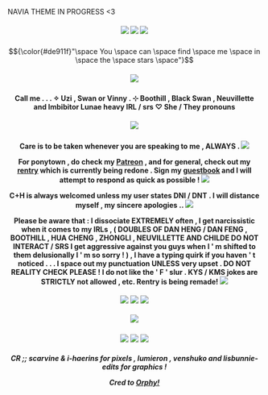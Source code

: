 NAVIA THEME IN PROGRESS <3
<h5 align="center">
<img src="https://64.media.tumblr.com/c5a1a809dac7e128b2c98343ea301050/ca6818333059b6b1-e4/s2048x3072/931b7ed65d4f42c6eead44c8e405fac8167daf72.pnj"/>
<img src="https://64.media.tumblr.com/dd63ec87d4163f4fa4a1d0c21094cf72/ca6818333059b6b1-40/s1280x1920/93e6cd406225fec1f1091a0d7887897c8e660ab4.pnj"/>

<img src="https://64.media.tumblr.com/ddbfcaf2a0d37328c666e715c3027f65/773a41650f1e6f3c-59/s400x600/3bd99d6523e75ddebd40f29668126b9e2348ba21.webp"/>
</h5>


$${\color{#de911f}"\space You \space can \space find \space me \space in \space the \space stars \space"}$$
<h5 align="center">
<img src="https://64.media.tumblr.com/51980aec8db84c1aec8f4a4fce0ed2f9/3fa4bf346738eaa6-51/s640x960/1eb23e6e31d4f1e445d35c7a50e02040b903afbf.pnj"/>
</h5>  


<h4 align="center">
Call me . . . ✧ Uzi , Swan or Vinny . ⊹ Boothill , Black Swan , Neuvillette and Imbibitor Lunae heavy IRL / srs ♡ She / They pronouns
</h4> 

<h5 align="center">
<img src="https://64.media.tumblr.com/932cd42a4a5bfb1f1a99cc2fb11bde0f/a4913a12e4e6c6d7-a3/s400x600/aa84656106b5039657c54953f1249c42f532b553.pnj"/>
</h5>

<h4 align="center">

Care is to be taken whenever you are speaking to me , ALWAYS . <img src="https://64.media.tumblr.com/6661674349234b24d5a909e8da633742/tumblr_inline_msbvj6zNnM1rkldve.gif"/>

For ponytown , do check my [Patreon](https://patreon.com/villyth) , and for general, check out my [rentry](https://rentry.co/Keqingxuan) which is currently being redone .
Sign my [guestbook](https://villyth.123guestbook.com/) and I will attempt to respond as quick as possible ! <img src="https://64.media.tumblr.com/a5d4464a34c7da921c8f06e94d2f0e2c/f56584a62a20a833-66/s75x75_c1/1b40ffd353a1483a998e013eace63f18378df988.gif"/>

C+H is always welcomed unless my user states DNI / DNT . I will distance myself , my sincere apologies .. <img src="https://64.media.tumblr.com/03c51232aaaf1cda74bb47cfbf0bac59/39e4a3799b55f633-75/s75x75_c1/0f3cd0cdad1b958960aeef252f92e5ff8f62fd8f.gif"/>

Please be aware that : I dissociate EXTREMELY often , I get narcissistic when it comes to my IRLs , ( DOUBLES OF DAN HENG / DAN FENG , BOOTHILL , HUA CHENG , ZHONGLI , NEUVILLETTE AND CHILDE DO NOT INTERACT / SRS I get aggressive against you guys when I ' m shifted to them delusionally I ' m so sorry ! ) , I have a typing quirk if you haven ' t noticed . . . I space out my punctuation UNLESS very upset . DO NOT REALITY CHECK PLEASE ! I do not like the ' F ' slur . KYS / KMS jokes are STRICTLY not allowed , etc. Rentry is being remade! <img src="https://64.media.tumblr.com/04526a12ae547175bec8bddca523aac4/255eb9aeeda87af1-95/s1280x1920/27e2bb71e57b2f6e434719630089fd4d09e839ca.gif"/>
</h4> 

<div align="center">
  
[![](https://64.media.tumblr.com/bea15a8ab0955302c1061c8bb87130d6/e5a7cc72b2270d5a-a1/s500x750/381b8befa4163311db2e04b658ed882dd8d2243e.pnj)](https://rentry.co/Keqingxuan)
[![](https://64.media.tumblr.com/10efbe4d6c363ed2eef1c72a21a262d5/e5a7cc72b2270d5a-b9/s1280x1920/1301fa277517f3b8a850dc7e75e17823d56ce60a.pnj)](https://villyth/guestbook123.com)
[![](https://64.media.tumblr.com/486112e903a5a33072e3c74b20e767d4/e5a7cc72b2270d5a-fb/s1280x1920/0d3678ceca31c860ac3fe85533b48a0850a2b82e.pnj)](https://patreon.com/villyth) 
</div>

<h5 align="center">
<img src="https://64.media.tumblr.com/05264f13fe2b6e9e9d35ad78754e6579/773a41650f1e6f3c-81/s540x810/3ed15b2fded8fc83a4d934041ffefb43e5f59a2d.pnj"/>
</h5>

<p align ="center">
<img src="https://64.media.tumblr.com/c05bb846f8cc99a1184ccd93a1cbd04c/773a41650f1e6f3c-83/s400x600/41a6f862bb6a1c8c99f616b3cd43c1c22d5ad967.webp"/>
</h5>

<img src="https://64.media.tumblr.com/199a405970ba88a8453b1c0d906e67a2/ca6818333059b6b1-c7/s1280x1920/8e6237cb0ef534e32bc5ee6402371d7a22d01d98.pnj"/>
<img src="https://64.media.tumblr.com/c5a1a809dac7e128b2c98343ea301050/ca6818333059b6b1-e4/s2048x3072/931b7ed65d4f42c6eead44c8e405fac8167daf72.pnj"/>

<h5 align="center">

CR ;; scarvine & i-haerins for pixels , lumieron , venshuko and lisbunnie-edits for graphics !

Cred to [Orphy!](https://github.com/Ovrpheus) 

